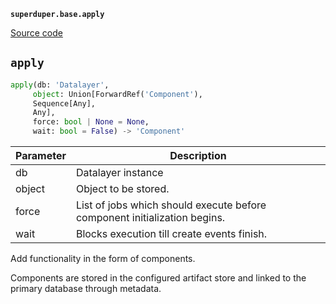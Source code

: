 **`superduper.base.apply`** 

[Source code](https://github.com/superduper-io/superduper/blob/main/superduper/base/apply.py)

## `apply` 

```python
apply(db: 'Datalayer',
     object: Union[ForwardRef('Component'),
     Sequence[Any],
     Any],
     force: bool | None = None,
     wait: bool = False) -> 'Component'
```
| Parameter | Description |
|-----------|-------------|
| db | Datalayer instance |
| object | Object to be stored. |
| force | List of jobs which should execute before component initialization begins. |
| wait | Blocks execution till create events finish. |

Add functionality in the form of components.

Components are stored in the configured artifact store
and linked to the primary database through metadata.

